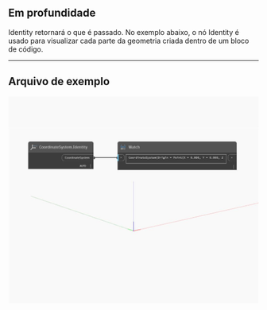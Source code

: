 ## Em profundidade
Identity retornará o que é passado. No exemplo abaixo, o nó Identity é usado para visualizar cada parte da geometria criada dentro de um bloco de código.
___
## Arquivo de exemplo

![Identity](./Autodesk.DesignScript.Geometry.CoordinateSystem.Identity_img.jpg)

